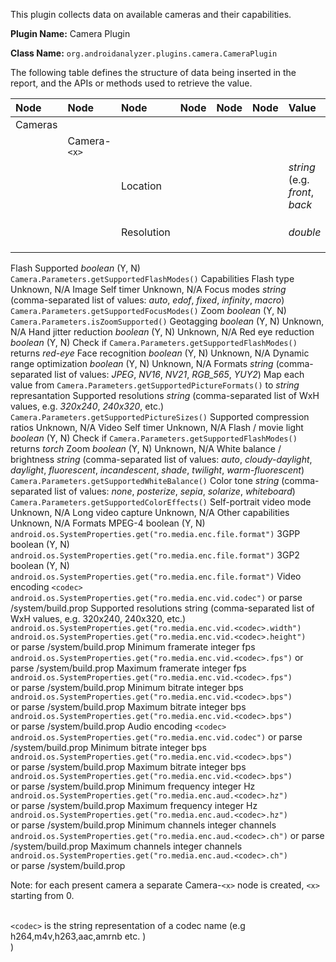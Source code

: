 This plugin collects data on available cameras and their capabilities.

**Plugin Name:** Camera Plugin

**Class Name:** `org.androidanalyzer.plugins.camera.CameraPlugin`

The following table defines the structure of data being inserted in the report, and the APIs or methods used to retrieve the value.

| **Node** | **Node** | **Node** | **Node** | **Node** | **Node** | **Value** | **Metric** | **Retrieval Method** |
|:---------|:---------|:---------|:---------|:---------|:---------|:----------|:-----------|:---------------------|
| Cameras |  |  |  |  |  |  |  |  |
|      | Camera-`<x>` |  |  |  |  |  |  |  |
|      |  | Location |  |  |  | _string_ (e.g. _front_, _back_ |  | Unknown, N/A |
|      |  | Resolution |  |  |  | _double_ | MP | API1: `Camera.Parameters.getPictureSize()`<br>API5: <code>Camera.Parameters.getSupportedPictureSizes()</code> <br>
<tr><td>      </td><td>  </td><td> Flash </td><td>  </td><td>  </td><td>  </td><td>  </td><td>  </td><td>  </td></tr>
<tr><td>      </td><td>  </td><td>  </td><td> Supported </td><td>  </td><td>  </td><td> <i>boolean</i> (Y, N) </td><td>  </td><td> <code>Camera.Parameters.getSupportedFlashModes()</code> </td></tr>
<tr><td>      </td><td>  </td><td>  </td><td> Capabilities </td><td>  </td><td>  </td><td>  </td><td>  </td><td>  </td></tr>
<tr><td>      </td><td>  </td><td>  </td><td>  </td><td> Flash type </td><td>  </td><td>  </td><td>  </td><td> Unknown, N/A  </td></tr>
<tr><td>      </td><td>  </td><td> Image </td><td>  </td><td>  </td><td>  </td><td>  </td><td>  </td><td>  </td></tr>
<tr><td>      </td><td>  </td><td>  </td><td> Self timer </td><td>  </td><td>  </td><td>  </td><td>  </td><td> Unknown, N/A </td></tr>
<tr><td>      </td><td>  </td><td>  </td><td> Focus modes </td><td>  </td><td>  </td><td> <i>string</i> (comma-separated list of values: <i>auto</i>, <i>edof</i>, <i>fixed</i>, <i>infinity</i>, <i>macro</i>)</td><td>  </td><td> <code>Camera.Parameters.getSupportedFocusModes()</code> </td></tr>
<tr><td>      </td><td>  </td><td>  </td><td> Zoom </td><td>  </td><td>  </td><td> <i>boolean</i> (Y, N) </td><td>  </td><td> <code>Camera.Parameters.isZoomSupported()</code> </td></tr>
<tr><td>      </td><td>  </td><td>  </td><td> Geotagging </td><td>  </td><td>  </td><td> <i>boolean</i> (Y, N) </td><td>  </td><td> Unknown, N/A </td></tr>
<tr><td>      </td><td>  </td><td>  </td><td> Hand jitter reduction </td><td>  </td><td>  </td><td> <i>boolean</i> (Y, N) </td><td>  </td><td> Unknown, N/A </td></tr>
<tr><td>      </td><td>  </td><td>  </td><td> Red eye reduction</td><td>  </td><td>  </td><td> <i>boolean</i> (Y, N) </td><td>  </td><td> Check if <code>Camera.Parameters.getSupportedFlashModes()</code> returns <i>red-eye</i></td></tr>
<tr><td>      </td><td>  </td><td>  </td><td> Face recognition </td><td>  </td><td>  </td><td> <i>boolean</i> (Y, N) </td><td>  </td><td> Unknown, N/A </td></tr>
<tr><td>      </td><td>  </td><td>  </td><td> Dynamic range optimization </td><td>  </td><td>  </td><td> <i>boolean</i> (Y, N) </td><td>  </td><td> Unknown, N/A </td></tr>
<tr><td>      </td><td>  </td><td>  </td><td> Formats </td><td>  </td><td>  </td><td> <i>string</i> (comma-separated list of values: <i>JPEG</i>, <i>NV16</i>, <i>NV21</i>, <i>RGB_565</i>, <i>YUY2</i>) </td><td>  </td><td> Map each value from <code>Camera.Parameters.getSupportedPictureFormats()</code> to <i>string</i> represantation </td></tr>
<tr><td>      </td><td>  </td><td>  </td><td> Supported resolutions </td><td>  </td><td>  </td><td> <i>string</i> (comma-separated list of WxH values, e.g. <i>320x240</i>, <i>240x320</i>, etc.) </td><td>  </td><td> <code>Camera.Parameters.getSupportedPictureSizes()</code> </td></tr>
<tr><td>      </td><td>  </td><td>  </td><td> Supported compression ratios </td><td>  </td><td>  </td><td>  </td><td>  </td><td> Unknown, N/A </td></tr>
<tr><td>      </td><td>  </td><td> Video </td><td>  </td><td>  </td><td>  </td><td>  </td><td>  </td><td>  </td></tr>
<tr><td>      </td><td>  </td><td>  </td><td> Self timer </td><td>  </td><td>  </td><td>  </td><td>  </td><td> Unknown, N/A </td></tr>
<tr><td>      </td><td>  </td><td>  </td><td> Flash / movie light </td><td>  </td><td>  </td><td> <i>boolean</i> (Y, N) </td><td>  </td><td> Check if <code>Camera.Parameters.getSupportedFlashModes()</code> returns <i>torch</i></td></tr>
<tr><td>      </td><td>  </td><td>  </td><td> Zoom </td><td>  </td><td>  </td><td> <i>boolean</i> (Y, N) </td><td>  </td><td> Unknown, N/A </td></tr>
<tr><td>      </td><td>  </td><td>  </td><td> White balance / brightness </td><td>  </td><td>  </td><td> <i>string</i> (comma-separated list of values: <i>auto</i>, <i>cloudy-daylight</i>, <i>daylight</i>, <i>fluorescent</i>, <i>incandescent</i>, <i>shade</i>, <i>twilight</i>, <i>warm-fluorescent</i>) </td><td>  </td><td> <code>Camera.Parameters.getSupportedWhiteBalance()</code> </td></tr>
<tr><td>      </td><td>  </td><td>  </td><td> Color tone </td><td>  </td><td>  </td><td> <i>string</i> (comma-separated list of values: <i>none</i>, <i>posterize</i>, <i>sepia</i>, <i>solarize</i>, <i>whiteboard</i>) </td><td>  </td><td> <code>Camera.Parameters.getSupportedColorEffects()</code> </td></tr>
<tr><td>      </td><td>  </td><td>  </td><td> Self-portrait video mode </td><td>  </td><td>  </td><td>  </td><td>  </td><td> Unknown, N/A </td></tr>
<tr><td>      </td><td>  </td><td>  </td><td> Long video capture </td><td>  </td><td>  </td><td>  </td><td>  </td><td> Unknown, N/A </td></tr>
<tr><td>      </td><td>  </td><td>  </td><td> Other capabilities</td><td>  </td><td>  </td><td>  </td><td>  </td><td> Unknown, N/A  </td></tr>
<tr><td>      </td><td>  </td><td>  </td><td> Formats </td><td>  </td><td>  </td><td>  </td><td>  </td><td>  </td></tr>
<tr><td>      </td><td>  </td><td>  </td><td>  </td><td> MPEG-4 </td><td>  </td><td> boolean (Y, N) </td><td>  </td><td> <code>android.os.SystemProperties.get("ro.media.enc.file.format")</code> </td></tr>
<tr><td>      </td><td>  </td><td>  </td><td>  </td><td> 3GPP </td><td>  </td><td> boolean (Y, N) </td><td>  </td><td> <code>android.os.SystemProperties.get("ro.media.enc.file.format")</code> </td></tr>
<tr><td>      </td><td>  </td><td>  </td><td>  </td><td> 3GP2 </td><td>  </td><td> boolean (Y, N) </td><td>  </td><td> <code>android.os.SystemProperties.get("ro.media.enc.file.format")</code> </td></tr>
<tr><td>      </td><td>  </td><td>  </td><td> Video encoding </td><td>  </td><td>  </td><td>  </td><td>  </td><td>  </td></tr>
<tr><td>      </td><td>  </td><td>  </td><td>  </td><td> <code>&lt;codec&gt;</code> </td><td>  </td><td>  </td><td>  </td><td> <code>android.os.SystemProperties.get("ro.media.enc.vid.codec")</code> or parse /system/build.prop </td></tr>
<tr><td>      </td><td>  </td><td>  </td><td>  </td><td>  </td><td> Supported resolutions </td><td> string (comma-separated list of WxH values, e.g. 320x240, 240x320, etc.) </td><td>  </td><td> <code>android.os.SystemProperties.get("ro.media.enc.vid.&lt;codec&gt;.width")</code><br><code>android.os.SystemProperties.get("ro.media.enc.vid.&lt;codec&gt;.height")</code> <br> or parse /system/build.prop </td></tr>
<tr><td>      </td><td>  </td><td>  </td><td>  </td><td>  </td><td> Minimum framerate </td><td> integer </td><td> fps </td><td> <code>android.os.SystemProperties.get("ro.media.enc.vid.&lt;codec&gt;.fps")</code> or parse /system/build.prop </td></tr>
<tr><td>      </td><td>  </td><td>  </td><td>  </td><td>  </td><td> Maximum framerate </td><td> integer </td><td> fps </td><td> <code>android.os.SystemProperties.get("ro.media.enc.vid.&lt;codec&gt;.fps")</code> <br> or parse /system/build.prop </td></tr>
<tr><td>      </td><td>  </td><td>  </td><td>  </td><td>  </td><td> Minimum bitrate </td><td> integer </td><td> bps </td><td> <code>android.os.SystemProperties.get("ro.media.enc.vid.&lt;codec&gt;.bps")</code> <br> or parse /system/build.prop </td></tr>
<tr><td>      </td><td>  </td><td>  </td><td>  </td><td>  </td><td> Maximum bitrate </td><td> integer </td><td> bps </td><td> <code>android.os.SystemProperties.get("ro.media.enc.vid.&lt;codec&gt;.bps")</code> <br> or parse /system/build.prop </td></tr>
<tr><td>      </td><td>  </td><td>  </td><td> Audio encoding </td><td>  </td><td>  </td><td>  </td><td>  </td><td>  </td></tr>
<tr><td>      </td><td>  </td><td>  </td><td>  </td><td> <code>&lt;codec&gt;</code> </td><td>  </td><td>  </td><td>  </td><td> <code>android.os.SystemProperties.get("ro.media.enc.vid.codec")</code> or parse /system/build.prop </td></tr>
<tr><td>      </td><td>  </td><td>  </td><td>  </td><td>  </td><td> Minimum bitrate </td><td> integer </td><td> bps </td><td> <code>android.os.SystemProperties.get("ro.media.enc.vid.&lt;codec&gt;.bps")</code> <br> or parse /system/build.prop </td></tr>
<tr><td>      </td><td>  </td><td>  </td><td>  </td><td>  </td><td> Maximum bitrate </td><td> integer </td><td> bps </td><td> <code>android.os.SystemProperties.get("ro.media.enc.vid.&lt;codec&gt;.bps")</code> <br> or parse /system/build.prop </td></tr>
<tr><td>      </td><td>  </td><td>  </td><td>  </td><td>  </td><td> Minimum frequency </td><td> integer </td><td> Hz </td><td> <code>android.os.SystemProperties.get("ro.media.enc.aud.&lt;codec&gt;.hz")</code> <br> or parse /system/build.prop </td></tr>
<tr><td>      </td><td>  </td><td>  </td><td>  </td><td>  </td><td> Maximum frequency </td><td> integer </td><td> Hz </td><td> <code>android.os.SystemProperties.get("ro.media.enc.aud.&lt;codec&gt;.hz")</code> <br> or parse /system/build.prop </td></tr>
<tr><td>      </td><td>  </td><td>  </td><td>  </td><td>  </td><td> Minimum channels </td><td> integer </td><td> channels </td><td> <code>android.os.SystemProperties.get("ro.media.enc.aud.&lt;codec&gt;.ch")</code> or parse /system/build.prop </td></tr>
<tr><td>      </td><td>  </td><td>  </td><td>  </td><td>  </td><td> Maximum channels </td><td> integer </td><td> channels </td><td> <code>android.os.SystemProperties.get("ro.media.enc.aud.&lt;codec&gt;.ch")</code> <br> or parse /system/build.prop </td></tr></tbody></table>


Note: for each present camera a separate Camera-<code>&lt;x&gt;</code> node is created, <code>&lt;x&gt;</code> starting from 0. <br><br>

<code>&lt;codec&gt;</code> is the string representation of a codec name (e.g h264,m4v,h263,aac,amrnb etc. )<br>
)